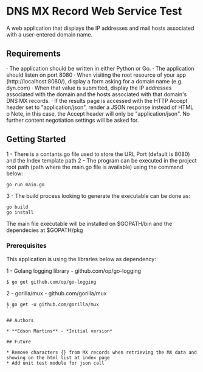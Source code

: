 # DNS MX Record Web Service Test

A web application that displays the IP addresses and mail hosts associated with a user-entered domain name.

## Requirements
· The application should be written in either Python or Go.
· The application should listen on port 8080
· When visiting the root resource of your app (http://localhost:8080/), display a form asking for a domain name (e.g. dyn.com)
· When that value is submitted, display the IP addresses associated with the domain and the hosts associated with that domain's DNS MX records.
· If the results page is accessed with the HTTP Accept header set to "application/json", render a JSON response instead of HTML
    o Note, in this case, the Accept header will only be "application/json". No further content negotiation settings will be asked for.

## Getting Started

 1 - There is a contants.go file used to store the URL Port (default is 8080) and the Index template path
 2 - The program can be executed in the project root path (path where the main.go file is available) using the command below:
 ```
 go run main.go
 ```
 3 - The build process looking to generate the executable can be done as:
 ```
 go build
 go install
 ```
 The main file executable will be installed on $GOPATH/bin and the dependecies at $GOPATH/pkg

### Prerequisites

 This application is using the libraries below as dependency:

 1 - Golang logging library - github.com/op/go-logging
 ```
 $ go get github.com/op/go-logging
 ```
 2 - gorilla/mux - github.com/gorilla/mux
 ```
 $ go get -u github.com/gorilla/mux
 ``

## Authors

* **Edson Martins** - *Initial version*

## Future

* Remove characters {} from MX records when retrieving the MX data and showing on the html list at index page
* Add unit test module for json call